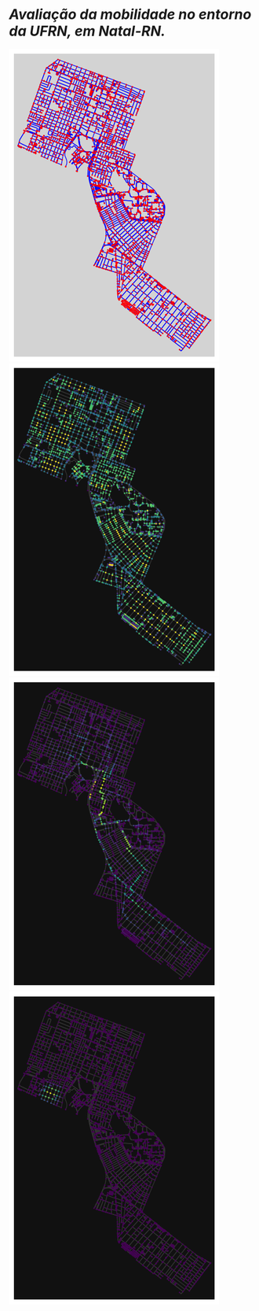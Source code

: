 # *Avaliação da mobilidade no entorno da UFRN, em Natal-RN.*

![01](imagens/1.0.png)
![02](imagens/2.0.png)
![03](imagens/3.0.png)
![04](imagens/4.0.png)

